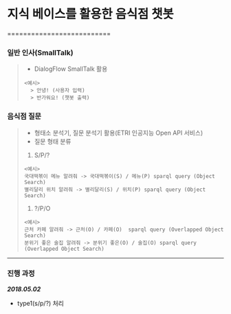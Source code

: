# 지식 베이스를 활용한 음식점 챗봇

==========================

### 일반 인사(SmallTalk)

> - DialogFlow SmallTalk 활용
>
> ```
> <예시>
>   > 안녕! (사용자 입력)
>   > 반가워요! (챗봇 출력)
> ```

### 음식점 질문

> - 형태소 분석기, 질문 분석기 활용(ETRI 인공지능 Open API 서비스)
> - 질문 형태 분류
>
> 1. S/P/?
>
> ```
> <예시>
> 국대떡볶이 메뉴 알려줘 -> 국대떡볶이(S) / 메뉴(P) sparql query (Object Search)
> 별리달리 위치 알려줘 -> 별리달리(S) / 위치(P) sparql query (Object Search)
> ```
>
> 1. ?/P/O
>
> ```
> <예시>
> 근처 카페 알려줘 -> 근처(O) / 카페(O)  sparql query (Overlapped Object Search)
> 분위기 좋은 술집 알려줘 -> 분위기 좋은(O) / 술집(O) sparql query (Overlapped Object Search)
> ```



------

### 진행 과정

***2018.05.02***

- type1(s/p/?) 처리
